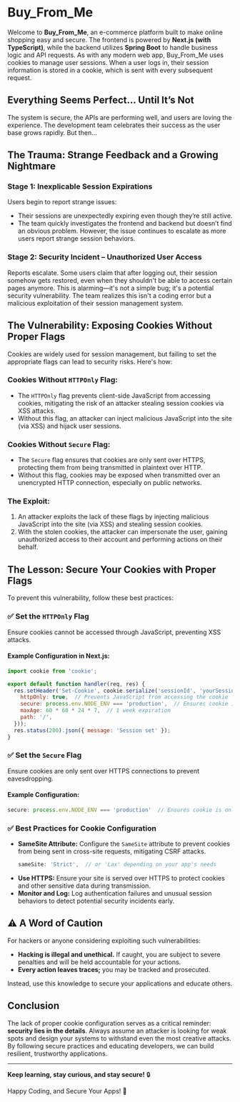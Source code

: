 # Buy_From_Me

Welcome to **Buy_From_Me**, an e-commerce platform built to make online shopping easy and secure. The frontend is powered by **Next.js (with TypeScript)**, while the backend utilizes **Spring Boot** to handle business logic and API requests. As with any modern web app, Buy_From_Me uses cookies to manage user sessions. When a user logs in, their session information is stored in a cookie, which is sent with every subsequent request.

## Everything Seems Perfect… Until It’s Not
The system is secure, the APIs are performing well, and users are loving the experience. The development team celebrates their success as the user base grows rapidly. But then...

## The Trauma: Strange Feedback and a Growing Nightmare
### Stage 1: Inexplicable Session Expirations
Users begin to report strange issues:
- Their sessions are unexpectedly expiring even though they’re still active.
- The team quickly investigates the frontend and backend but doesn’t find an obvious problem. However, the issue continues to escalate as more users report strange session behaviors.

### Stage 2: Security Incident – Unauthorized User Access
Reports escalate. Some users claim that after logging out, their session somehow gets restored, even when they shouldn't be able to access certain pages anymore. This is alarming—it's not a simple bug; it's a potential security vulnerability. The team realizes this isn't a coding error but a malicious exploitation of their session management system.

## The Vulnerability: Exposing Cookies Without Proper Flags
Cookies are widely used for session management, but failing to set the appropriate flags can lead to security risks. Here's how:

### Cookies Without `HTTPOnly` Flag:
- The `HTTPOnly` flag prevents client-side JavaScript from accessing cookies, mitigating the risk of an attacker stealing session cookies via XSS attacks.
- Without this flag, an attacker can inject malicious JavaScript into the site (via XSS) and hijack user sessions.

### Cookies Without `Secure` Flag:
- The `Secure` flag ensures that cookies are only sent over HTTPS, protecting them from being transmitted in plaintext over HTTP.
- Without this flag, cookies may be exposed when transmitted over an unencrypted HTTP connection, especially on public networks.

### The Exploit:
1. An attacker exploits the lack of these flags by injecting malicious JavaScript into the site (via XSS) and stealing session cookies.
2. With the stolen cookies, the attacker can impersonate the user, gaining unauthorized access to their account and performing actions on their behalf.

## The Lesson: Secure Your Cookies with Proper Flags
To prevent this vulnerability, follow these best practices:

### ✅ Set the `HTTPOnly` Flag
Ensure cookies cannot be accessed through JavaScript, preventing XSS attacks.

#### Example Configuration in Next.js:
```javascript
import cookie from 'cookie';

export default function handler(req, res) {
  res.setHeader('Set-Cookie', cookie.serialize('sessionId', 'yourSessionId', {
    httpOnly: true,  // Prevents JavaScript from accessing the cookie
    secure: process.env.NODE_ENV === 'production',  // Ensures cookie is only sent over HTTPS
    maxAge: 60 * 60 * 24 * 7,  // 1 week expiration
    path: '/',
  }));
  res.status(200).json({ message: 'Session set' });
}
```

### ✅ Set the `Secure` Flag
Ensure cookies are only sent over HTTPS connections to prevent eavesdropping.

#### Example Configuration:
```javascript
secure: process.env.NODE_ENV === 'production'  // Ensures cookie is only sent over HTTPS
```

### ✅ Best Practices for Cookie Configuration
- **SameSite Attribute:** Configure the `SameSite` attribute to prevent cookies from being sent in cross-site requests, mitigating CSRF attacks.
  ```javascript
  sameSite: 'Strict',  // or 'Lax' depending on your app's needs
  ```
- **Use HTTPS:** Ensure your site is served over HTTPS to protect cookies and other sensitive data during transmission.
- **Monitor and Log:** Log authentication failures and unusual session behaviors to detect potential security incidents early.

## ⚠️ A Word of Caution
For hackers or anyone considering exploiting such vulnerabilities:
- **Hacking is illegal and unethical.** If caught, you are subject to severe penalties and will be held accountable for your actions.
- **Every action leaves traces;** you may be tracked and prosecuted.

Instead, use this knowledge to secure your applications and educate others.

## Conclusion
The lack of proper cookie configuration serves as a critical reminder: **security lies in the details**. Always assume an attacker is looking for weak spots and design your systems to withstand even the most creative attacks. By following secure practices and educating developers, we can build resilient, trustworthy applications.

---

**Keep learning, stay curious, and stay secure!** 🔒

Happy Coding, and Secure Your Apps! 🚀

